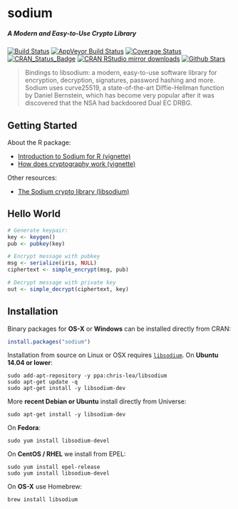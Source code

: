 # sodium

##### *A Modern and Easy-to-Use Crypto Library*

[![Build Status](https://travis-ci.org/jeroenooms/sodium.svg?branch=master)](https://travis-ci.org/jeroenooms/sodium)
[![AppVeyor Build Status](https://ci.appveyor.com/api/projects/status/github/jeroenooms/sodium?branch=master&svg=true)](https://ci.appveyor.com/project/jeroenooms/sodium)
[![Coverage Status](https://codecov.io/github/jeroenooms/sodium/coverage.svg?branch=master)](https://codecov.io/github/jeroenooms/sodium?branch=master)
[![CRAN_Status_Badge](http://www.r-pkg.org/badges/version/sodium)](http://cran.r-project.org/package=sodium)
[![CRAN RStudio mirror downloads](http://cranlogs.r-pkg.org/badges/sodium)](http://cran.r-project.org/web/packages/sodium/index.html)
[![Github Stars](https://img.shields.io/github/stars/jeroenooms/sodium.svg?style=social&label=Github)](https://github.com/jeroenooms/sodium)

> Bindings to libsodium: a modern, easy-to-use software library for
  encryption, decryption, signatures, password hashing and more. Sodium uses
  curve25519, a state-of-the-art Diffie-Hellman function by Daniel Bernstein,
  which has become very popular after it was discovered that the NSA had
  backdoored Dual EC DRBG.

## Getting Started

About the R package:

 - [Introduction to Sodium for R (vignette) ](https://cran.r-project.org/web/packages/sodium/vignettes/intro.html)
 - [How does cryptography work (vignette)](https://cran.r-project.org/web/packages/sodium/vignettes/crypto101.html)

Other resources:

 - [The Sodium crypto library (libsodium)](https://download.libsodium.org/doc/)


## Hello World

```r
# Generate keypair:
key <- keygen()
pub <- pubkey(key)

# Encrypt message with pubkey
msg <- serialize(iris, NULL)
ciphertext <- simple_encrypt(msg, pub)

# Decrypt message with private key
out <- simple_decrypt(ciphertext, key)
```



## Installation

Binary packages for __OS-X__ or __Windows__ can be installed directly from CRAN:

```r
install.packages("sodium")
```

Installation from source on Linux or OSX requires [`libsodium`](https://download.libsodium.org/doc/). On __Ubuntu 14.04 or lower__:

```
sudo add-apt-repository -y ppa:chris-lea/libsodium
sudo apt-get update -q
sudo apt-get install -y libsodium-dev
```

More __recent Debian or Ubuntu__ install directly from Universe:

```
sudo apt-get install -y libsodium-dev
```

On __Fedora__:

```
sudo yum install libsodium-devel
````

On __CentOS / RHEL__ we install from EPEL:

```
sudo yum install epel-release
sudo yum install libsodium-devel
```

On __OS-X__ use Homebrew:

```
brew install libsodium
```
